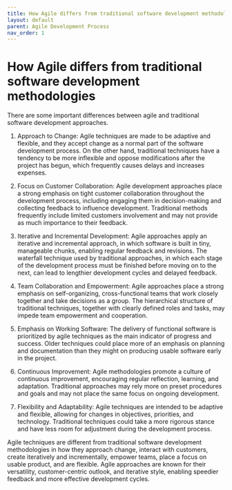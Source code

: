 ```yaml
---
title: How Agile differs from traditional software development methodologies
layout: default
parent: Agile Development Process
nav_order: 1
---
```


# **How Agile differs from traditional software development methodologies**

There are some important differences between agile and traditional software development approaches.

1. Approach to Change: Agile techniques are made to be adaptive and flexible, and they accept change as a normal part of the software development process. On the other hand, traditional techniques have a tendency to be more inflexible and oppose modifications after the project has begun, which frequently causes delays and increases expenses.

2. Focus on Customer Collaboration: Agile development approaches place a strong emphasis on tight customer collaboration throughout the development process, including engaging them in decision-making and collecting feedback to influence development. Traditional methods frequently include limited customers involvement and may not provide as much importance to their feedback.

3. Iterative and Incremental Development: Agile approaches apply an iterative and incremental approach, in which software is built in tiny, manageable chunks, enabling regular feedback and revisions. The waterfall technique used by traditional approaches, in which each stage of the development process must be finished before moving on to the next, can lead to lengthier development cycles and delayed feedback.

4. Team Collaboration and Empowerment: Agile approaches place a strong emphasis on self-organizing, cross-functional teams that work closely together and take decisions as a group. The hierarchical structure of traditional techniques, together with clearly defined roles and tasks, may impede team empowerment and cooperation.

5. Emphasis on Working Software: The delivery of functional software is prioritized by agile techniques as the main indicator of progress and success. Older techniques could place more of an emphasis on planning and documentation than they might on producing usable software early in the project.

6. Continuous Improvement: Agile methodologies promote a culture of continuous improvement, encouraging regular reflection, learning, and adaptation. Traditional approaches may rely more on preset procedures and goals and may not place the same focus on ongoing development.

7. Flexibility and Adaptability: Agile techniques are intended to be adaptive and flexible, allowing for changes in objectives, priorities, and technology.  Traditional techniques could take a more rigorous stance and have less room for adjustment during the development process.

Agile techniques are different from traditional software development methodologies in how they approach change, interact with customers, create iteratively and incrementally, empower teams, place a focus on usable product, and are flexible. Agile approaches are known for their versatility, customer-centric outlook, and iterative style, enabling speedier feedback and more effective development cycles.